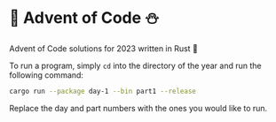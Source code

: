 # :christmas_tree: Advent of Code :snowman:

Advent of Code solutions for 2023 written in Rust :rocket:

To run a program, simply `cd` into the directory of the year and run the following command:

```bash
cargo run --package day-1 --bin part1 --release
```

Replace the day and part numbers with the ones you would like to run.
